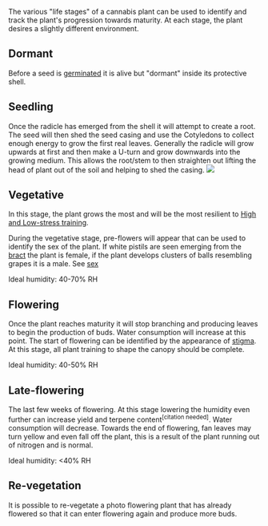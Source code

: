 The various "life stages" of a cannabis plant can be used to identify and track the plant's progression towards maturity. At each stage, the plant desires a slightly different environment.

## Dormant ##
Before a seed is [germinated](/Seeds#germination_methods) it is alive but "dormant" inside its protective shell.

## Seedling
Once the radicle has emerged from the shell it will attempt to create a root. The seed will then shed the seed casing and use the Cotyledons to collect enough energy to grow the first real leaves. Generally the radicle will grow upwards at first and then make a U-turn and grow downwards into the growing medium. This allows the root/stem to then straighten out lifting the head of plant out of the soil and helping to shed the casing.
<img src="/images/emergence-to-seedling.png" class="full"/>

## Vegetative
In this stage, the plant grows the most and will be the most resilient to [High and Low-stress training](/Plant_training).

During the vegetative stage, pre-flowers will appear that can be used to identify the sex of the plant. If white pistils are seen emerging from the [bract](/Anatomy_of_Cannabis#bract) the plant is female, if the plant develops clusters of balls resembling grapes it is a male. See [sex](/Seeds#sex)

Ideal humidity: 40-70% RH

## Flowering
Once the plant reaches maturity it will stop branching and producing leaves to begin the production of buds. Water consumption will increase at this point. The start of flowering can be identified by the appearance of [stigma](/Anatomy_of_Cannabis#stigma). At this stage, all plant training to shape the canopy should be complete.

Ideal humidity: 40-50% RH

## Late-flowering
The last few weeks of flowering. At this stage lowering the humidity even further can increase yield and terpene content<sup>[citation needed]</sup>. Water consumption will decrease. Towards the end of flowering, fan leaves may turn yellow and even fall off the plant, this is a result of the plant running out of nitrogen and is normal.

Ideal humidity: <40% RH

## Re-vegetation
It is possible to re-vegetate a photo flowering plant that has already flowered so that it can enter flowering again and produce more buds.